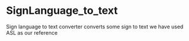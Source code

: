 # SignLanguage_to_text
Sign language to text converter converts some sign to text
we have used ASL as our reference
